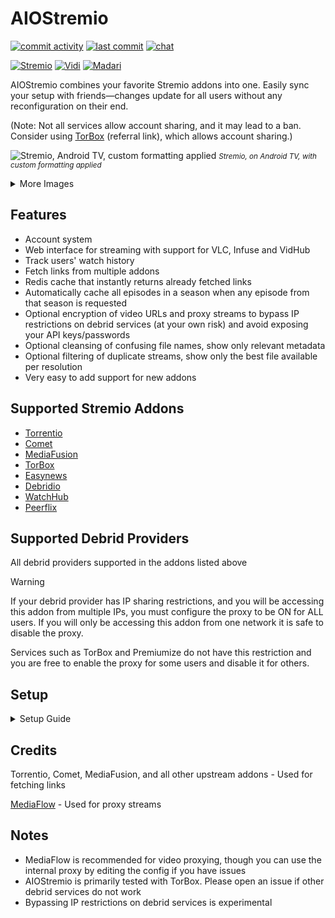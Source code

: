 # AIOStremio

[![commit activity](https://img.shields.io/github/commit-activity/m/viren070/aiostremio)](https://github.com/viren070/aiostremio/commits)
[![last commit](https://img.shields.io/github/last-commit/viren070/aiostremio)](https://github.com/viren070/aiostremio/commits)
[![chat](https://img.shields.io/discord/1178091792504201357?logo=discord&logoColor=white)](https://discord.gg/MkCvXWjeAx)

[![Stremio](https://img.shields.io/badge/Stremio-mediumpurple)](https://stremio.com/)
[![Vidi](https://img.shields.io/badge/Vidi-black)](https://vidi.plomo.se/)
[![Madari](https://img.shields.io/badge/Madari-red)](https://downloads.madari.media/)

AIOStremio combines your favorite Stremio addons into one. Easily sync your setup with friends—changes update for all users without any reconfiguration on their end.

(Note: Not all services allow account sharing, and it may lead to a ban. Consider using [TorBox](https://torbox.app/subscription?referral=fe897519-fa8d-402d-bdb6-15570c60eff2) (referral link), which allows account sharing.)

![Stremio, Android TV, custom formatting applied](https://i.ibb.co/fxgjs5D/simple-on-bestpres-on.png)
<small>*Stremio, on Android TV, with custom formatting applied*</small>

<details>
<summary>More Images</summary>

|                           |         |
|------------------------------------|--------------------|
| <img src="https://i.postimg.cc/2YgCXJ5Y/IMG-3880.png" width="300"> | *Homepage*          |
| <img src="https://i.postimg.cc/npGZrhGV/IMG-3881.png" width="300"> | *Streaming Interface* |
| <img src="https://i.postimg.cc/Yt27WBd6/IMG-3884.png" width="300"> | *Title View*        |
| <img src="https://i.postimg.cc/6tXtBvR1/IMG-3885.png" width="300"> | *Results*           |
| <img src="https://i.postimg.cc/jKNRVXW7/IMG-3883.png" width="300"> | *User Settings*     |
| <img src="https://i.postimg.cc/1yDWs8GM/IMG-3887.png" width="300"> | *Admin Settings*    |


</details>


## Features
- Account system
- Web interface for streaming with support for VLC, Infuse and VidHub
- Track users' watch history
- Fetch links from multiple addons
- Redis cache that instantly returns already fetched links
- Automatically cache all episodes in a season when any episode from that season is requested
- Optional encryption of video URLs and proxy streams to bypass IP restrictions on debrid services (at your own risk) and avoid exposing your API keys/passwords
- Optional cleansing of confusing file names, show only relevant metadata
- Optional filtering of duplicate streams, show only the best file available per resolution
- Very easy to add support for new addons

## Supported Stremio Addons
- [Torrentio](https://torrentio.strem.fun/)
- [Comet](https://comet.elfhosted.com/)
- [MediaFusion](https://mediafusion.elfhosted.com/)
- [TorBox](https://torbox.app/)
- [Easynews](https://ea627ddf0ee7-easynews.baby-beamup.club/)
- [Debridio](https://debridio.adobotec.com/)
- [WatchHub](https://watchhub.stkc.win/)
- [Peerflix](https://config.peerflix.mov/)

## Supported Debrid Providers
All debrid providers supported in the addons listed above

> [!WARNING]
> If your debrid provider has IP sharing restrictions, and you will be accessing this addon from multiple IPs, you must configure the proxy to be ON for ALL users. If you will only be accessing this addon from one network it is safe to disable the proxy.
>
> Services such as TorBox and Premiumize do not have this restriction and you are free to enable the proxy for some users and disable it for others.

## Setup
<details>
<summary>Setup Guide</summary>

Requirements:

- Docker
- Reverse proxy (https://caddyserver.com/docs/quick-starts/reverse-proxy)

1. Clone the repo: `git clone https://github.com/viren070/AIOStremio`
2. Copy and rename .env.example to .env and fill out the required fields:

Create an admin account that will be used to add new users and toggle proxy streams:
```
ADMIN_USERNAME=
ADMIN_PASSWORD=
```
If you are using MediaFlow, or not using the proxy at all, this can be left blank. If using the built-in proxy, run `python3 gen_key.py` and add the key:
```
ENCRYPTION_KEY=
```
If you are proxying streams with MediaFlow, generate a secure password to prevent unauthorized access:
```
MEDIAFLOW_API_KEY=
```
When set to true, MediaFlow will log detailed proxied stream info:
```
MEDIAFLOW_STREAMING_PROGRESS=true
```
Your Real-Debrid/Premiumize/TorBox/etc. API key. If you are only using EasyNews, this can be left blank:
```
DEBRID_API_KEY=
```
Generate a MediaFusion manifest at https://mediafusion.elfhosted.com/, then copy the string of random characters between `https://mediafusion.elfhosted.com/` and `/manifest.json`. If you do not want to use MediaFusion, leave this field blank:
```
MEDIAFUSION_OPTIONS=
```
Your EasyNews username and password. If you are only using a debrid service, this can be left blank:
```
EASYNEWS_USERNAME=
EASYNEWS_PASSWORD=
```
Generate a secure password for the Redis cache. Host and port should be left as default when using Docker:
```
REDIS_HOST=debridproxy_redis
REDIS_PORT=6379
REDIS_PASSWORD=
```

3. Copy and rename config.json.example to config.json and fill out the required fields:

If using a debrid service, specify it here:
```
"debrid_service": "torbox",
```
If you want to use different debrid services for different addons, specify them here, otherwise leave blank:
```
"addon_config": {
    "torrentio": {
        "debrid_service": "",
        "debrid_api_key": ""
    },
    "comet": {
        "base_url": "https://comet.elfhosted.com",
        "debrid_service": "",
        "debrid_api_key": ""
    },
    "debridio": {
        "debrid_service": "easydebrid",
        "debrid_api_key": ""
    },
    "peerflix": {
        "debrid_service": "",
        "debrid_api_key": ""
    }
},
```
The domain where the addon will be accessible:
```
"addon_url": "https://debridproxy.your-domain.com",
```
The domain used when generating links, leave as default unless using another instance (ElfHosted, etc.):
```
"mediaflow_url": "http://debridproxy_mediaflow:8888",
```
The domain returned in the generated links, set this to your domain:
```
"external_mediaflow_url": "https://mediaflow.your-domain.com",
```
When disabled, the addon will use the built-in proxy streaming. Unless you experience issues with MediaFlow, leave this set to true:
```
"mediaflow_enabled": true,
```
How long in seconds fetched links will be cached:
```
"cache_ttl_seconds": 604800,
```
Advanced built-in proxy options. Does not affect MediaFlow. Leave this as default unless the built-in proxy has issues:
```
"buffer_size_mb": 256,
"chunk_size_mb": 4,
```

3. Configure your reverse proxy. If you are using Caddy in Docker, this Caddyfile should work:
```
aiostremio.your-domain.com {
    reverse_proxy debridproxy:8469
}
 
mediaflow.your-domain.com {
    reverse_proxy debridproxy_mediaflow:8888
}
```

4. Run `docker compose up -d` to start the addon.

5. Navigate to aiostremio.your-domain.com/admin to add a user

6. Navigate to aiostremio.your-domain.com/ to generate a manifest

7. Add the generated URL to Stremio/Vidi/etc. and start watching
</details>

## Credits
Torrentio, Comet, MediaFusion, and all other upstream addons - Used for fetching links

[MediaFlow](https://github.com/mhdzumair/mediaflow-proxy) - Used for proxy streams

## Notes
- MediaFlow is recommended for video proxying, though you can use the internal proxy by editing the config if you have issues
- AIOStremio is primarily tested with TorBox. Please open an issue if other debrid services do not work
- Bypassing IP restrictions on debrid services is experimental
